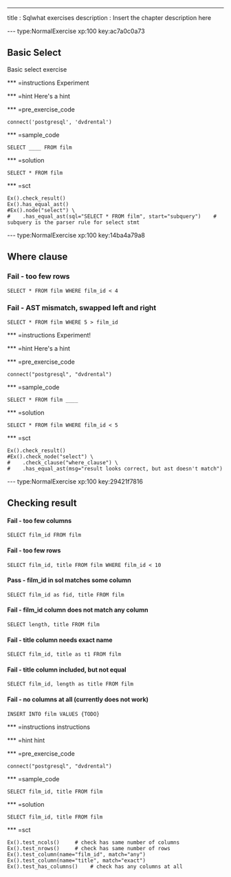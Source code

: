 ---
title       : Sqlwhat exercises
description : Insert the chapter description here

--- type:NormalExercise xp:100 key:ac7a0c0a73
## Basic Select

Basic select exercise

*** =instructions
Experiment

*** =hint
Here's a hint

*** =pre_exercise_code
```{sql}
connect('postgresql', 'dvdrental')
```

*** =sample_code
```{sql}
SELECT ____ FROM film
```

*** =solution
```{sql}
SELECT * FROM film
```

*** =sct
```{sql}
Ex().check_result()
Ex().has_equal_ast()
#Ex().node("select") \
#    .has_equal_ast(sql="SELECT * FROM film", start="subquery")    # subquery is the parser rule for select stmt
```

--- type:NormalExercise xp:100 key:14ba4a79a8
## Where clause

### Fail - too few rows

```
SELECT * FROM film WHERE film_id < 4
```

### Fail - AST mismatch, swapped left and right

```
SELECT * FROM film WHERE 5 > film_id
```

*** =instructions
Experiment!

*** =hint
Here's a hint

*** =pre_exercise_code
```{sql}
connect("postgresql", "dvdrental")
```

*** =sample_code
```{sql}
SELECT * FROM film ____
```

*** =solution
```{sql}
SELECT * FROM film WHERE film_id < 5

```

*** =sct
```{sql}
Ex().check_result()
#Ex().check_node("select") \
#    .check_clause("where_clause") \
#    .has_equal_ast(msg="result looks correct, but ast doesn't match")
```

--- type:NormalExercise xp:100 key:29421f7816
## Checking result

#### Fail - too few columns

```
SELECT film_id FROM film
```

#### Fail - too few rows

```
SELECT film_id, title FROM film WHERE film_id < 10
```

#### Pass - film_id in sol matches some column

```
SELECT film_id as fid, title FROM film
```

#### Fail - film_id column does not match any column

```
SELECT length, title FROM film
```

#### Fail - title column needs exact name

```
SELECT film_id, title as t1 FROM film
```

#### Fail - title column included, but not equal

```
SELECT film_id, length as title FROM film
```

#### Fail - no columns at all (currently does not work)

```
INSERT INTO film VALUES {TODO}
```

*** =instructions
instructions

*** =hint
hint

*** =pre_exercise_code
```{sql}
connect("postgresql", "dvdrental")
```

*** =sample_code
```{sql}
SELECT film_id, title FROM film
```

*** =solution
```{sql}
SELECT film_id, title FROM film
```

*** =sct
```{sql}
Ex().test_ncols()     # check has same number of columns
Ex().test_nrows()     # check has same number of rows
Ex().test_column(name="film_id", match="any")
Ex().test_column(name="title", match="exact")
Ex().test_has_columns()    # check has any columns at all
```
